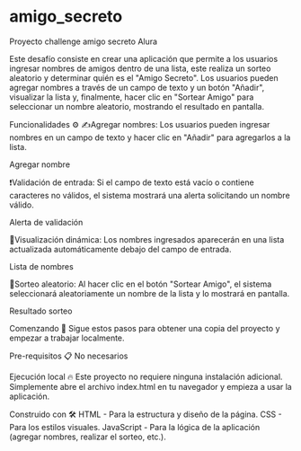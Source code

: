 # amigo_secreto
Proyecto challenge amigo secreto Alura

Este desafío consiste en crear una aplicación que permite a los usuarios ingresar nombres de amigos dentro de una lista, este realiza un sorteo aleatorio y determinar quién es el "Amigo Secreto". Los usuarios pueden agregar nombres a través de un campo de texto y un botón "Añadir", visualizar la lista y, finalmente, hacer clic en "Sortear Amigo" para seleccionar un nombre aleatorio, mostrando el resultado en pantalla.

Funcionalidades ⚙️
✍️Agregar nombres: Los usuarios pueden ingresar nombres en un campo de texto y hacer clic en "Añadir" para agregarlos a la lista.

Agregar nombre

❗Validación de entrada: Si el campo de texto está vacío o contiene caracteres no válidos, el sistema mostrará una alerta solicitando un nombre válido.

Alerta de validación

👀Visualización dinámica: Los nombres ingresados aparecerán en una lista actualizada automáticamente debajo del campo de entrada.

Lista de nombres

🎲Sorteo aleatorio: Al hacer clic en el botón "Sortear Amigo", el sistema seleccionará aleatoriamente un nombre de la lista y lo mostrará en pantalla.

Resultado sorteo

Comenzando 🚀
Sigue estos pasos para obtener una copia del proyecto y empezar a trabajar localmente.

Pre-requisitos 📋
No necesarios


Ejecución local 🔥
Este proyecto no requiere ninguna instalación adicional. Simplemente abre el archivo index.html en tu navegador y empieza a usar la aplicación.

Construido con 🛠️
HTML - Para la estructura y diseño de la página.
CSS - Para los estilos visuales.
JavaScript - Para la lógica de la aplicación (agregar nombres, realizar el sorteo, etc.).
